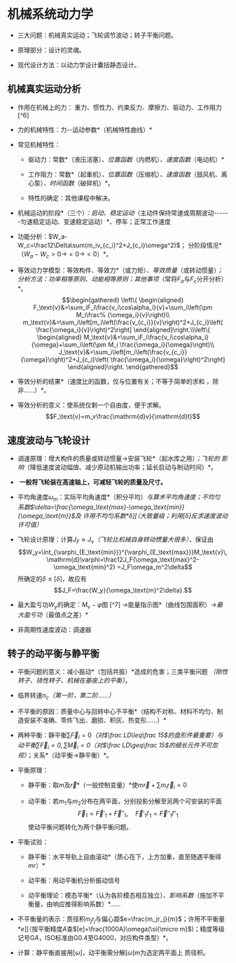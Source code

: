 机械系统动力学
==============

-   三大问题：机械真实运动；飞轮调节波动；转子平衡问题。

-    原理部分：设计的灵魂。

-    现代设计方法：以动力学设计囊括静态设计。

机械真实运动分析
----------------

-   作用在机械上的力： 重力、惯性力、约束反力、摩擦力、驱动力、工作阻力
    [^6]

-   力的机械特性：力--运动参数*（机械特性曲线）*

-   常见机械特性：

    -   驱动力：常数*（液压活塞）*、位置函数*（内燃机）*、速度函数*（电动机）*

    -   工作阻力：常数*（起重机）*、位置函数*（压缩机）*、速度函数*（鼓风机、离心泵）*、时间函数*（破碎机）*。

    -    特性的确定：其他课程中解决。

-   机械运动的阶段*（三个）*：启动、稳定运动*（主动件保持常速或周期波动------匀速稳定运动、变速稳定运动）*、停车；正常工作速度

-   功能分析：$W_a-W_c=\frac12\Delta\sum(m_iv_{c_i}^2+J_{c_i}\omega^2)$；
    分阶段情况*（$W_a-W_c>0$$\to$$=0$$\to$$<0$）*。

-   等效动力学模型：等效构件、等效力*（或力矩）*、等效质量*（或转动惯量）*；分析方法：功率相等原则、动能相等原则；其他事项*（常将$F_a$与$F_c$分开分析）*。 $$\begin{gathered}
        \left\{
        \begin{aligned}
        F_\text{v}&=\sum_iF_i\frac{v_i\cos\alpha_i}{v}+\sum_i\left(\pm M_i\frac%
        {\omega_i}{v}\right)\\
        m_\text{v}&=\sum_i\left[m_i\left(\frac{v_{c_i}}{v}\right)^2+J_{c_i}\left(
        \frac{\omega_i}{v}\right)^2\right]
        \end{aligned}\right.\\\left\{
        \begin{aligned}
        M_\text{v}&=\sum_iF_i\frac{v_i\cos\alpha_i}{\omega}+\sum_i\left(\pm M_i
        \frac{\omega_i}{\omega}\right)\\
        J_\text{v}&=\sum_i\left[m_i\left(\frac{v_{c_i}}{\omega}\right)^2+J_{c_i}\left(
        \frac{\omega_i}{\omega}\right)^2\right]
        \end{aligned}\right.
        \end{gathered}$$

-   等效分析的结果*（速度比的函数，仅与位置有关；不等于简单的求和 ，除非......）*。

-   等效分析的意义：使系统仅剩一个自由度，便于求解。
    $$F_\text{v}=m_v\frac{\mathrm{d}v}{\mathrm{d}t}$$

速度波动与飞轮设计
------------------

-   调速原理：增大构件的质量或转动惯量$\to$安装飞轮*（起水库之用）*；飞轮的
    影响*（降低速度波动幅值、减少原动机输出功率；延长启动与制动时间）*。

-    **一般将飞轮装在高速轴上，可减轻飞轮的质量及尺寸。**

-   平均角速度$\omega_m$：实际平均角速度*（积分平均）*与算术平均角速度；不均匀
    系数$\delta=\frac{\omega_\text{max}-\omega_\text{min}}{\omega_\text{m}}$及
    许用不均匀系数$*\delta]$[（大致量级；利用$[\delta]$反求速度波动许可值）*

-   飞轮设计原理：计算$J_F\approx J_\text{v}$*（飞轮比机械自身转动惯量大很多）*，保证由
    $$W_y=\int_{\varphi_{E_\text{min}}}^{\varphi_{E_\text{max}}}M_\text{v}\,
        \mathrm{d}\varphi=\frac12J_F(\omega_\text{max}^2-\omega_\text{min}^2)
        =J_F\omega_m^2\delta$$ 所确定的$\delta\leq[\delta]$，故应有
    $$J_F=\frac{W_y}{\omega_\text{m}^2\delta}.$$

-   最大盈亏功$W_y$的确定：$M_\text{v}-\varphi$图 [^7]
    $\to$能量指示图*（曲线包围面积）*$\to$最大盈亏功*（最值点之差）*

-    非周期性速度波动：调速器

转子的动平衡与静平衡
--------------------

-   平衡问题的意义：减小振动*（包括共振）*造成的危害；三类平衡问题
    *（刚性转子、挠性转子、机械在基座上的平衡）*。

-   临界转速$n_c$*（第一阶，第二阶......）*

-   不平衡的原因：质量中心与回转中心不平衡*（结构不对称、材料不均匀、制造安装不准确、零件飞出、磨损、积灰、热变形......）*

-   两种平衡：静平衡$\sum \vec{F}_i=0$*（对$\frac LD\leq\frac 15$的盘形件最重要）*与动平衡$\sum\vec{F}_i=0,\sum\vec{M}_i=0$*（对$\frac LD\geq\frac 15$的细长元件不可忽视）*；关系*（动平衡$\to$静平衡）*。

-   平衡原理：

    -   静平衡：取$m$及$\vec{r}$*（一般控制变量）*使$m\vec{r}+\sum m_i
                \vec{r}_i=0$

    -   动平衡：若$m_1$与$m_2$分布在两平面，分别投影分解至另两个可安装的平面
        $$\vec{F}_1=\vec{F}'_1+\vec{F}''_1,\quad \vec{F}'_1l'_1=\vec{F}''_1l''_1$$
        使动平衡问题转化为两个静平衡问题。

-   平衡试验：

    -   静平衡：水平导轨上自由滚动*（质心在下，上方加重，直至随遇平衡得$mr$）*

    -   动平衡：用动平衡机分析振动信号

    -   
        动平衡理论：模态平衡*（认为各阶模态相互独立）*、影响系数*（施加不平衡量，由响应推得影响系数）*......

-   不平衡量的表示：质径积$m_jr_j$与偏心距$e=\frac{m_jr_j}{m}$；许用不平衡量
    $*e]$[（按平衡精度$A$查$[e]=\frac{1000A}\omega(\si{\micro m}$)；精度等级记号G$A$，ISO标准由G0.4至G4000，对应构件类型）*。

-    计算：静平衡直接用$[\omega]$，动平衡需分解$[\omega]m$为选定两平面上
    质径积。
